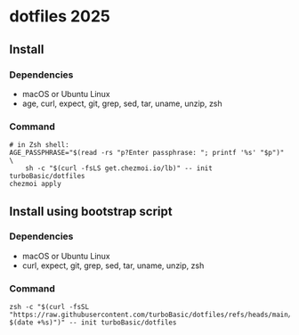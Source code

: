 # dotfiles 2025

## Install

### Dependencies

- macOS or Ubuntu Linux
- age, curl, expect, git, grep, sed, tar, uname, unzip, zsh

### Command

```shell
# in Zsh shell:
AGE_PASSPHRASE="$(read -rs "p?Enter passphrase: "; printf '%s' "$p")" \
    sh -c "$(curl -fsLS get.chezmoi.io/lb)" -- init turboBasic/dotfiles
chezmoi apply
```

## Install using bootstrap script

<!-- markdownlint-disable MD024 -->
### Dependencies

- macOS or Ubuntu Linux
- curl, expect, git, grep, sed, tar, uname, unzip, zsh

### Command

```shell
zsh -c "$(curl -fsSL "https://raw.githubusercontent.com/turboBasic/dotfiles/refs/heads/main/install.zsh?$(date +%s)")" -- init turboBasic/dotfiles
```
